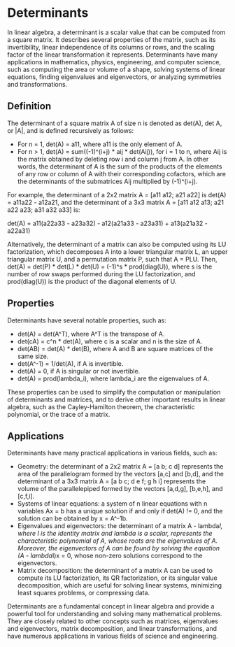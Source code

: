 # Determinants

In linear algebra, a determinant is a scalar value that can be computed from a square matrix. It describes several properties of the matrix, such as its invertibility, linear independence of its columns or rows, and the scaling factor of the linear transformation it represents. Determinants have many applications in mathematics, physics, engineering, and computer science, such as computing the area or volume of a shape, solving systems of linear equations, finding eigenvalues and eigenvectors, or analyzing symmetries and transformations.

## Definition

The determinant of a square matrix A of size n is denoted as det(A), det A, or |A|, and is defined recursively as follows:

- For n = 1, det(A) = a11, where a11 is the only element of A.
- For n > 1, det(A) = sum((-1)^(i+j) * aij * det(Aij)), for i = 1 to n, where Aij is the matrix obtained by deleting row i and column j from A. In other words, the determinant of A is the sum of the products of the elements of any row or column of A with their corresponding cofactors, which are the determinants of the submatrices Aij multiplied by (-1)^(i+j).

For example, the determinant of a 2x2 matrix A = [a11 a12; a21 a22] is det(A) = a11a22 - a12a21, and the determinant of a 3x3 matrix A = [a11 a12 a13; a21 a22 a23; a31 a32 a33] is:

det(A) = a11(a22a33 - a23a32) - a12(a21a33 - a23a31) + a13(a21a32 - a22a31)

Alternatively, the determinant of a matrix can also be computed using its LU factorization, which decomposes A into a lower triangular matrix L, an upper triangular matrix U, and a permutation matrix P, such that A = PLU. Then, det(A) = det(P) * det(L) * det(U) = (-1)^s * prod(diag(U)), where s is the number of row swaps performed during the LU factorization, and prod(diag(U)) is the product of the diagonal elements of U.

## Properties

Determinants have several notable properties, such as:

- det(A) = det(A^T), where A^T is the transpose of A.
- det(cA) = c^n * det(A), where c is a scalar and n is the size of A.
- det(AB) = det(A) * det(B), where A and B are square matrices of the same size.
- det(A^-1) = 1/det(A), if A is invertible.
- det(A) = 0, if A is singular or not invertible.
- det(A) = prod(lambda_i), where lambda_i are the eigenvalues of A.

These properties can be used to simplify the computation or manipulation of determinants and matrices, and to derive other important results in linear algebra, such as the Cayley-Hamilton theorem, the characteristic polynomial, or the trace of a matrix.

## Applications

Determinants have many practical applications in various fields, such as:

- Geometry: the determinant of a 2x2 matrix A = [a b; c d] represents the area of the parallelogram formed by the vectors [a,c] and [b,d], and the determinant of a 3x3 matrix A = [a b c; d e f; g h i] represents the volume of the parallelepiped formed by the vectors [a,d,g], [b,e,h], and [c,f,i].
- Systems of linear equations: a system of n linear equations with n variables Ax = b has a unique solution if and only if det(A) != 0, and the solution can be obtained by x = A^-1b.
- Eigenvalues and eigenvectors: the determinant of a matrix A - lambda*I, where I is the identity matrix and lambda is a scalar, represents the characteristic polynomial of A, whose roots are the eigenvalues of A. Moreover, the eigenvectors of A can be found by solving the equation (A - lambda*I)x = 0, whose non-zero solutions correspond to the eigenvectors.
- Matrix decomposition: the determinant of a matrix A can be used to compute its LU factorization, its QR factorization, or its singular value decomposition, which are useful for solving linear systems, minimizing least squares problems, or compressing data.

Determinants are a fundamental concept in linear algebra and provide a powerful tool for understanding and solving many mathematical problems. They are closely related to other concepts such as matrices, eigenvalues and eigenvectors, matrix decomposition, and linear transformations, and have numerous applications in various fields of science and engineering.
